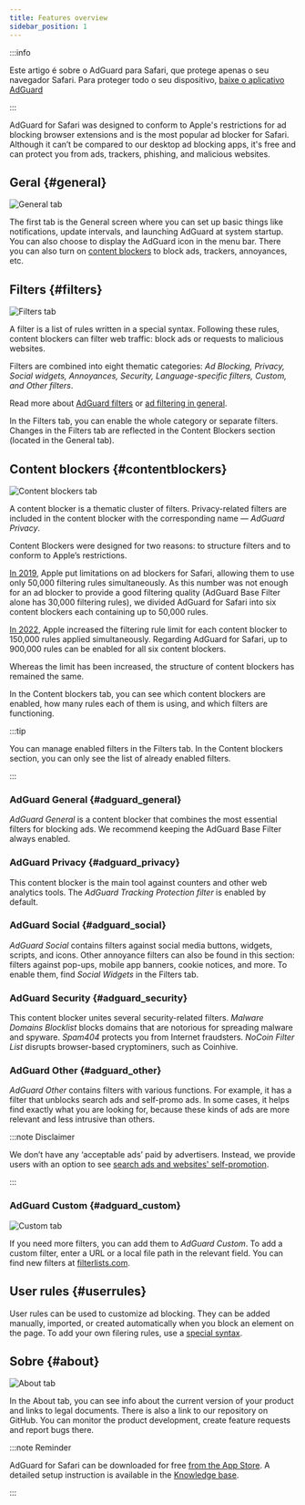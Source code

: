 ```yaml
---
title: Features overview
sidebar_position: 1
---
```


:::info

Este artigo é sobre o AdGuard para Safari, que protege apenas o seu navegador Safari. Para proteger todo o seu dispositivo, [baixe o aplicativo AdGuard](https://adguard.com/download.html?auto=true)

:::

AdGuard for Safari was designed to conform to Apple's restrictions for ad blocking browser extensions and is the most popular ad blocker for Safari. Although it can’t be compared to our desktop ad blocking apps, it's free and can protect you from ads, trackers, phishing, and malicious websites.

## Geral {#general}

![General tab](https://cdn.adtidy.org/public/Adguard/Blog/AG_for_Safari_in-depth_review/General.png)

The first tab is the General screen where you can set up basic things like notifications, update intervals, and launching AdGuard at system startup. You can also choose to display the AdGuard icon in the menu bar. There you can also turn on [content blockers](#contentblockers) to block ads, trackers, annoyances, etc.

## Filters {#filters}

![Filters tab](https://cdn.adtidy.org/public/Adguard/Blog/AG_for_Safari_in-depth_review/Filters.png)

A filter is a list of rules written in a special syntax. Following these rules, content blockers can filter web traffic: block ads or requests to malicious websites.

Filters are combined into eight thematic categories: *Ad Blocking, Privacy, Social widgets, Annoyances, Security, Language-specific filters, Custom, and Other filters*.

Read more about [AdGuard filters](/general/ad-filtering/adguard-filters) or [ad filtering in general](/general/ad-filtering/how-ad-blocking-works).

In the Filters tab, you can enable the whole category or separate filters. Changes in the Filters tab are reflected in the Content Blockers section (located in the General tab).

## Content blockers {#contentblockers}

![Content blockers tab](https://cdn.adtidy.org/public/Adguard/Blog/AG_for_Safari_in-depth_review/Contentblockers.png)

A content blocker is a thematic cluster of filters. Privacy-related filters are included in the content blocker with the corresponding name — *AdGuard Privacy*.

Content Blockers were designed for two reasons: to structure filters and to conform to Apple’s restrictions.

[In 2019](https://adguard.com/en/blog/adguard-safari-1-5.html), Apple put limitations on ad blockers for Safari, allowing them to use only 50,000 filtering rules simultaneously. As this number was not enough for an ad blocker to provide a good filtering quality (AdGuard Base Filter alone has 30,000 filtering rules), we divided AdGuard for Safari into six content blockers each containing up to 50,000 rules.

[In 2022](https://adguard.com/en/blog/adguard-for-safari-1-11.html), Apple increased the filtering rule limit for each content blocker to 150,000 rules applied simultaneously. Regarding AdGuard for Safari, up to 900,000 rules can be enabled for all six content blockers.

Whereas the limit has been increased, the structure of content blockers has remained the same.

In the Content blockers tab, you can see which content blockers are enabled, how many rules each of them is using, and which filters are functioning.

:::tip

You can manage enabled filters in the Filters tab. In the Content blockers section, you can only see the list of already enabled filters.

:::

### AdGuard General {#adguard_general}

*AdGuard General* is a content blocker that combines the most essential filters for blocking ads. We recommend keeping the AdGuard Base Filter always enabled.

### AdGuard Privacy {#adguard_privacy}

This content blocker is the main tool against counters and other web analytics tools. The *AdGuard Tracking Protection filter* is enabled by default.

### AdGuard Social {#adguard_social}

*AdGuard Social* contains filters against social media buttons, widgets, scripts, and icons. Other annoyance filters can also be found in this section: filters against pop-ups, mobile app banners, cookie notices, and more. To enable them, find *Social Widgets* in the Filters tab.

### AdGuard Security {#adguard_security}

This content blocker unites several security-related filters. *Malware Domains Blocklist* blocks domains that are notorious for spreading malware and spyware. *Spam404* protects you from Internet fraudsters. *NoCoin Filter List* disrupts browser-based cryptominers, such as Coinhive.

### AdGuard Other {#adguard_other}

*AdGuard Other* contains filters with various functions. For example, it has a filter that unblocks search ads and self-promo ads. In some cases, it helps find exactly what you are looking for, because these kinds of ads are more relevant and less intrusive than others.

:::note Disclaimer

We don’t have any ‘acceptable ads’ paid by advertisers. Instead, we provide users with an option to see [search ads and websites' self-promotion](/general/ad-filtering/search-ads).

:::

### AdGuard Custom {#adguard_custom}

![Custom tab](https://cdn.adtidy.org/public/Adguard/Blog/AG_for_Safari_in-depth_review/AGCustom.png)

If you need more filters, you can add them to *AdGuard Custom*. To add a custom filter, enter a URL or a local file path in the relevant field. You can find new filters at [filterlists.com](https://filterlists.com/).

## User rules {#userrules}

User rules can be used to customize ad blocking. They can be added manually, imported, or created automatically when you block an element on the page. To add your own filering rules, use a [special syntax](/general/ad-filtering/create-own-filters).

## Sobre {#about}

![About tab](https://cdn.adtidy.org/public/Adguard/Blog/AG_for_Safari_in-depth_review/About.png)

In the About tab, you can see info about the current version of your product and links to legal documents. There is also a link to our repository on GitHub. You can monitor the product development, create feature requests and report bugs there.

:::note Reminder

AdGuard for Safari can be downloaded for free [from the App Store](https://apps.apple.com/app/adguard-for-safari/id1440147259). A detailed setup instruction is available in the [Knowledge base](../installation).

:::
